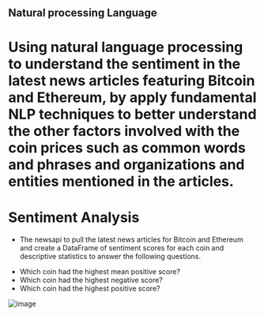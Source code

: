 ## Natural processing Language
# Using natural language processing to understand the sentiment in the latest news articles featuring Bitcoin and Ethereum, by apply fundamental NLP techniques to better understand the other factors involved with the coin prices such as common words and phrases and organizations and entities mentioned in the articles.

# Sentiment Analysis
- The newsapi to pull the latest news articles for Bitcoin and Ethereum and create a DataFrame of sentiment scores for each coin and descriptive statistics to answer the following questions.
* Which coin had the highest mean positive score?
* Which coin had the highest negative score?
* Which coin had the highest positive score?

![image](https://user-images.githubusercontent.com/80086711/137252405-665e4c68-1024-4ff0-a656-4bf5ca98045a.png)
